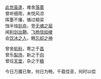 [此世虽逢](nowhere)，难舍[落蔷](somewhat)  
曾听细雨，未悦风凉  
挥墨不攘，循过椴梁  
蚀半烛[刻舟](web/somewhere)，登[无魂之层](project/somewhere)  
闻[利剑出鞘](bilibili/somewhere)，[飞杨信如棱](zhihu/somewhere)  
会[饮冰之人](history/somewhere)，魑[忘却之神](scp/somewhere)  

曾舍[航标](pointer)，寄之于[昌](tree)  
曾乐[梨场](git)，新之于[向](vscode)  
曾往[天堂](boson)，杂之于[粮](chemical)  

今日万魔已聚，何日为畅，千载佳音，何时以偿
